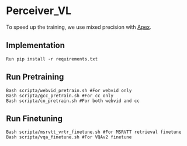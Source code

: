 # Perceiver_VL

To speed up the training, we use mixed precision with [Apex](https://github.com/NVIDIA/apex).

## Implementation
```
Run pip install -r requirements.txt
```

## Run Pretraining 
```
Bash scripta/webvid_pretrain.sh #For webvid only
Bash scripta/gcc_pretrain.sh #For cc only
Bash scripta/co_pretrain.sh #For both webvid and cc
```


## Run Finetuning 
```
Bash scripta/msrvtt_vrtr_finetune.sh #For MSRVTT retrieval finetune
Bash scripta/vqa_finetune.sh #For VQAv2 finetune
```
